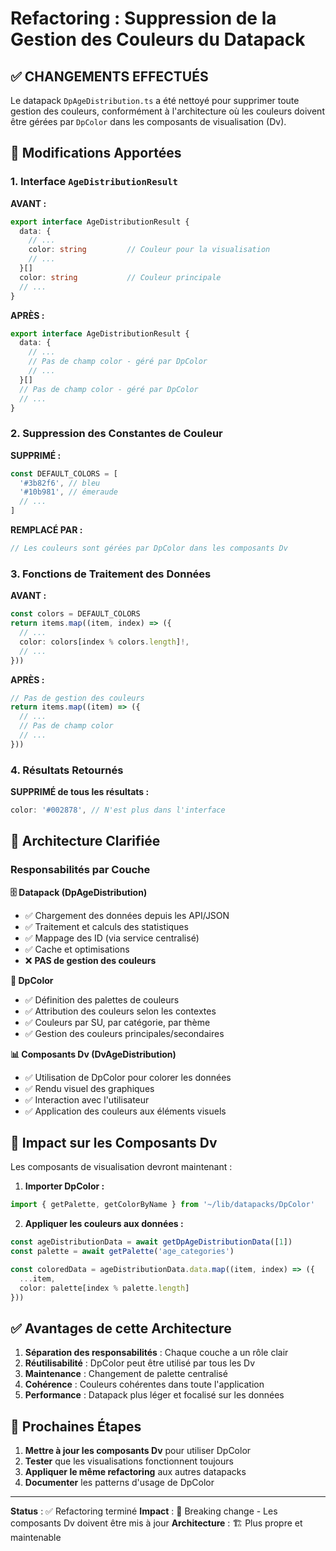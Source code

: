 # Refactoring : Suppression de la Gestion des Couleurs du Datapack

## ✅ CHANGEMENTS EFFECTUÉS

Le datapack `DpAgeDistribution.ts` a été nettoyé pour supprimer toute gestion des couleurs, conformément à l'architecture où les couleurs doivent être gérées par `DpColor` dans les composants de visualisation (Dv).

## 🔧 Modifications Apportées

### 1. Interface `AgeDistributionResult`
**AVANT :**
```typescript
export interface AgeDistributionResult {
  data: {
    // ...
    color: string         // Couleur pour la visualisation
    // ...
  }[]
  color: string           // Couleur principale
  // ...
}
```

**APRÈS :**
```typescript
export interface AgeDistributionResult {
  data: {
    // ...
    // Pas de champ color - géré par DpColor
    // ...
  }[]
  // Pas de champ color - géré par DpColor
  // ...
}
```

### 2. Suppression des Constantes de Couleur
**SUPPRIMÉ :**
```typescript
const DEFAULT_COLORS = [
  '#3b82f6', // bleu
  '#10b981', // émeraude
  // ...
]
```

**REMPLACÉ PAR :**
```typescript
// Les couleurs sont gérées par DpColor dans les composants Dv
```

### 3. Fonctions de Traitement des Données
**AVANT :**
```typescript
const colors = DEFAULT_COLORS
return items.map((item, index) => ({
  // ...
  color: colors[index % colors.length]!,
  // ...
}))
```

**APRÈS :**
```typescript
// Pas de gestion des couleurs
return items.map((item) => ({
  // ...
  // Pas de champ color
  // ...
}))
```

### 4. Résultats Retournés
**SUPPRIMÉ de tous les résultats :**
```typescript
color: '#002878', // N'est plus dans l'interface
```

## 🎯 Architecture Clarifiée

### Responsabilités par Couche

**🗄️ Datapack (DpAgeDistribution)**
- ✅ Chargement des données depuis les API/JSON
- ✅ Traitement et calculs des statistiques
- ✅ Mappage des ID (via service centralisé)
- ✅ Cache et optimisations
- ❌ **PAS de gestion des couleurs**

**🎨 DpColor**
- ✅ Définition des palettes de couleurs
- ✅ Attribution des couleurs selon les contextes
- ✅ Couleurs par SU, par catégorie, par thème
- ✅ Gestion des couleurs principales/secondaires

**📊 Composants Dv (DvAgeDistribution)**
- ✅ Utilisation de DpColor pour colorer les données
- ✅ Rendu visuel des graphiques
- ✅ Interaction avec l'utilisateur
- ✅ Application des couleurs aux éléments visuels

## 🔄 Impact sur les Composants Dv

Les composants de visualisation devront maintenant :

1. **Importer DpColor :**
```typescript
import { getPalette, getColorByName } from '~/lib/datapacks/DpColor'
```

2. **Appliquer les couleurs aux données :**
```typescript
const ageDistributionData = await getDpAgeDistributionData([1])
const palette = await getPalette('age_categories')

const coloredData = ageDistributionData.data.map((item, index) => ({
  ...item,
  color: palette[index % palette.length]
}))
```

## ✅ Avantages de cette Architecture

1. **Séparation des responsabilités** : Chaque couche a un rôle clair
2. **Réutilisabilité** : DpColor peut être utilisé par tous les Dv
3. **Maintenance** : Changement de palette centralisé
4. **Cohérence** : Couleurs cohérentes dans toute l'application
5. **Performance** : Datapack plus léger et focalisé sur les données

## 🚀 Prochaines Étapes

1. **Mettre à jour les composants Dv** pour utiliser DpColor
2. **Tester** que les visualisations fonctionnent toujours
3. **Appliquer le même refactoring** aux autres datapacks
4. **Documenter** les patterns d'usage de DpColor

---

**Status** : ✅ Refactoring terminé
**Impact** : 🔧 Breaking change - Les composants Dv doivent être mis à jour
**Architecture** : 🏗️ Plus propre et maintenable